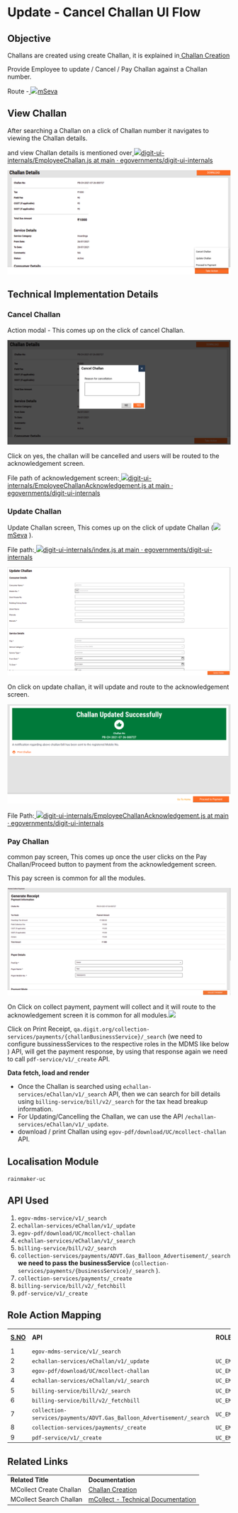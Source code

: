 # Update - Cancel Challan UI Flow

## **Objective**

Challans are created using create Challan, it is explained in[ Challan Creation](challan-creation.md)

Provide Employee to update / Cancel / Pay Challan against a Challan number.

Route -[ ![](https://cdn.jsdelivr.net/npm/@egovernments/digit-ui-css/img/browser-icon.png)mSeva](https://qa.digit.org/digit-ui/employee/mcollect/challansearch/PB-CH-2021-07-27-000732)

## **View Challan**

After searching a Challan on a click of Challan number it navigates to viewing the Challan details.

and view Challan details is mentioned over[ ![](https://github.com/fluidicon.png)digit-ui-internals/EmployeeChallan.js at main · egovernments/digit-ui-internals](https://github.com/egovernments/digit-ui-internals/blob/main/packages/modules/mCollect/src/EmployeeChallan.js)

![](<../../../../.gitbook/assets/image (162).png>)

## **Technical Implementation Details**

### **Cancel Challan**

Action modal - This comes up on the click of cancel Challan.

![](<../../../../.gitbook/assets/image (233).png>)

Click on yes, the challan will be cancelled and users will be routed to the acknowledgement screen.

File path of acknowledgement screen:[ ![](https://github.com/fluidicon.png)digit-ui-internals/EmployeeChallanAcknowledgement.js at main · egovernments/digit-ui-internals](https://github.com/egovernments/digit-ui-internals/blob/main/packages/modules/mCollect/src/pages/employee/EmployeeChallanAcknowledgement.js)

### **Update Challan**

Update Challan screen, This comes up on the click of update Challan ([![](https://cdn.jsdelivr.net/npm/@egovernments/digit-ui-css/img/browser-icon.png)mSeva](https://qa.digit.org/digit-ui/employee/mcollect/modify-challan/PB-CH-2021-07-26-000727) ).

File path:[ ![](https://github.com/fluidicon.png)digit-ui-internals/index.js at main · egovernments/digit-ui-internals](https://github.com/egovernments/digit-ui-internals/blob/main/packages/modules/mCollect/src/pages/employee/EditChallan/index.js)

![](<../../../../.gitbook/assets/image (261).png>)

On click on update challan, it will update and route to the acknowledgement screen.

![](<../../../../.gitbook/assets/image (119).png>)

File Path:[ ![](https://github.com/fluidicon.png)digit-ui-internals/EmployeeChallanAcknowledgement.js at main · egovernments/digit-ui-internals](https://github.com/egovernments/digit-ui-internals/blob/main/packages/modules/mCollect/src/pages/employee/EmployeeChallanAcknowledgement.js)

### **Pay Challan**

common pay screen, This comes up once the user clicks on the Pay Challan/Proceed button to payment from the acknowledgement screen.

This pay screen is common for all the modules.

![](<../../../../.gitbook/assets/image (271).png>)

On Click on collect payment, payment will collect and it will route to the acknowledgement screen it is common for all modules.![](blob:https://digit-discuss.atlassian.net/913085bc-e9d1-441b-8b57-7d6794ed9437#media-blob-url=true\&id=278f82dd-54f4-4a35-a253-7b56a59943fc\&collection=contentId-1669955631\&contextId=1669955631\&mimeType=image%2Fpng\&name=image-20210728-022205.png\&size=48929\&width=1165\&height=546)

Click on Print Receipt, `qa.digit.org/collection-services/payments/{challanBusinessService}/_search` (we need to configure bussinessServices to the respective roles in the MDMS like below ) API, will get the payment response, by using that response again we need to call `pdf-service/v1/_create` API.

**Data fetch, load and render**

* Once the Challan is searched using `echallan-services/eChallan/v1/_search` API, then we can search for bill details using `billing-service/bill/v2/_search` for the tax head breakup information.
* For Updating/Cancelling the Challan, we can use the API `/echallan-services/eChallan/v1/_update`.
* download / print Challan using `egov-pdf/download/UC/mcollect-challan` API.

## **Localisation Module**

`rainmaker-uc`

## **API Used**

1. `egov-mdms-service/v1/_search`
2. `echallan-services/eChallan/v1/_update`
3. `egov-pdf/download/UC/mcollect-challan`
4. `echallan-services/eChallan/v1/_search`
5. `billing-service/bill/v2/_search`
6. `collection-services/payments/ADVT.Gas_Balloon_Advertisement/_search` **we need to pass the businessService** (`collection-services/payments/{businessService}/_search` ).
7. `collection-services/payments/_create`
8. `billing-service/bill/v2/_fetchbill`
9. `pdf-service/v1/_create`

## **Role Action Mapping**

|                          |                                                                       |           |               |
| ------------------------ | --------------------------------------------------------------------- | --------- | ------------- |
| [**S.NO**](http://s.no/) | **API**                                                               | **ROLES** | **ACTION ID** |
| 1                        | `egov-mdms-service/v1/_search`                                        |           | `954`         |
| 2                        | `echallan-services/eChallan/v1/_update`                               | `UC_EMP`  | `2117`        |
| 3                        | `egov-pdf/download/UC/mcollect-challan`                               | `UC_EMP`  | `2115`        |
| 4                        | `echallan-services/eChallan/v1/_search`                               | `UC_EMP`  | `2114`        |
| 5                        | `billing-service/bill/v2/_search`                                     | `UC_EMP`  | `1861`        |
| 6                        | `billing-service/bill/v2/_fetchbill`                                  | `UC_EMP`  |               |
| 7                        | `collection-services/payments/ADVT.Gas_Balloon_Advertisement/_search` | `UC_EMP`  | `2138`        |
| 8                        | `collection-services/payments/_create`                                | `UC_EMP`  | `1862`        |
| 9                        | `pdf-service/v1/_create`                                              | `UC_EMP`  | `1834`        |

## **Related Links**

|                         |                                                           |
| ----------------------- | --------------------------------------------------------- |
| **Related Title**       | **Documentation**                                         |
| MCollect Create Challan | [Challan Creation](challan-creation.md)                   |
| MCollect Search Challan | [mCollect - Technical Documentation](mcollect-ui-flow.md) |
